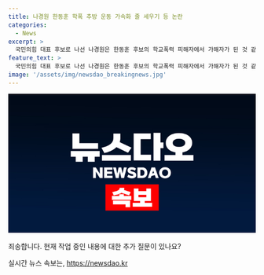 ```yaml
---
title: 나경원 한동훈 학폭 추방 운동 가속화 줄 세우기 등 논란
categories:
  - News
excerpt: >
  국민의힘 대표 후보로 나선 나경원은 한동훈 후보의 학교폭력 피해자에서 가해자가 된 것 같다는 발언에 학폭 추방 운동을 하고 있다고 반박했다. 나 후보는 전당대회 출마를 고려했지만 친윤석열계 초선들의 압박 등으로 출마를 접었다고 털어놨다. 나 후보는 양쪽 후보를 싸잡아 비판하고, 대표 역할에는 대통령과의 신뢰 관계가 중요하다고 강조했다.
feature_text: >
  국민의힘 대표 후보로 나선 나경원은 한동훈 후보의 학교폭력 피해자에서 가해자가 된 것 같다는 발언에 학폭 추방 운동을 하고 있다고 반박했다. 나 후보는 전당대회 출마를 고려했지만 친윤석열계 초선들의 압박 등으로 출마를 접었다고 털어놨다. 나 후보는 양쪽 후보를 싸잡아 비판하고, 대표 역할에는 대통령과의 신뢰 관계가 중요하다고 강조했다.
image: '/assets/img/newsdao_breakingnews.jpg'
---
```


<p><img src="/assets/img/newsdao_breakingnews.jpg" alt="firstkoreanews 속보" /></p>

<p>죄송합니다. 현재 작업 중인 내용에 대한 추가 질문이 있나요?</p>
실시간 뉴스 속보는, <a href="https://newsdao.kr" rel="dofollow">https://newsdao.kr</a>


